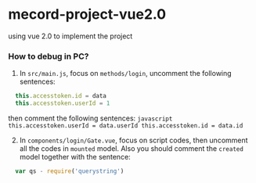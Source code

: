 # mecord-project-vue2.0
using vue 2.0 to implement the project

### How to debug in PC?

1. In `src/main.js`, focus on `methods/login`, uncomment the following sentences:
  ```javascript
    this.accesstoken.id = data    
    this.accesstoken.userId = 1  
  ```
  then comment the following sentences:
    ```javascript
      this.accesstoken.userId = data.userId
      this.accesstoken.id = data.id
    ```
  
2. In `components/login/Gate.vue`, focus on script codes, then uncomment all the codes in `mounted` model. Also you should comment the `created` model together with the sentence:
  ```javascript
    var qs - require('querystring')
  ```

